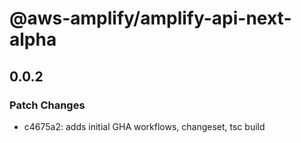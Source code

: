 # @aws-amplify/amplify-api-next-alpha

## 0.0.2

### Patch Changes

- c4675a2: adds initial GHA workflows, changeset, tsc build
